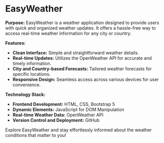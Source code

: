 # EasyWeather

**Purpose:**
EasyWeather is a weather application designed to provide users with quick and organized weather updates. It offers a hassle-free way to access real-time weather information for any city or country.

**Features:**
- **Clean Interface:** Simple and straightforward weather details.
- **Real-time Updates:** Utilizes the OpenWeather API for accurate and timely information.
- **City and Country-based Forecasts:** Tailored weather forecasts for specific locations.
- **Responsive Design:** Seamless access across various devices for user convenience.

**Technology Stack:**
- **Frontend Development:** HTML, CSS, Bootstrap 5
- **Dynamic Elements:** JavaScript for DOM Manipulation
- **Real-time Weather Data:** OpenWeather API
- **Version Control and Deployment:** GitHub

Explore EasyWeather and stay effortlessly informed about the weather conditions that matter to you!
